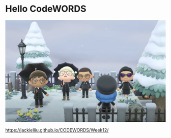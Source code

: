 # Hello CodeWORDS


![Image of AnimalCrossing](https://github.com/Raymondvonz/CodeWords/blob/master/Wholesome%20Animal%20Crossing.png)

https://jackieliiu.github.io/CODEWORDS/Week12/
